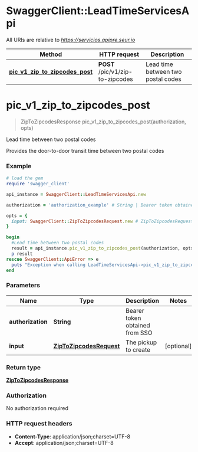 # SwaggerClient::LeadTimeServicesApi

All URIs are relative to *https://servicios.apipre.seur.io*

Method | HTTP request | Description
------------- | ------------- | -------------
[**pic_v1_zip_to_zipcodes_post**](LeadTimeServicesApi.md#pic_v1_zip_to_zipcodes_post) | **POST** /pic/v1/zip-to-zipcodes | Lead time between two postal codes


# **pic_v1_zip_to_zipcodes_post**
> ZipToZipcodesResponse pic_v1_zip_to_zipcodes_post(authorization, opts)

Lead time between two postal codes

Provides the door-to-door transit time between two postal codes

### Example
```ruby
# load the gem
require 'swagger_client'

api_instance = SwaggerClient::LeadTimeServicesApi.new

authorization = 'authorization_example' # String | Bearer token obtained from SSO

opts = { 
  input: SwaggerClient::ZipToZipcodesRequest.new # ZipToZipcodesRequest | The pickup to create
}

begin
  #Lead time between two postal codes
  result = api_instance.pic_v1_zip_to_zipcodes_post(authorization, opts)
  p result
rescue SwaggerClient::ApiError => e
  puts "Exception when calling LeadTimeServicesApi->pic_v1_zip_to_zipcodes_post: #{e}"
end
```

### Parameters

Name | Type | Description  | Notes
------------- | ------------- | ------------- | -------------
 **authorization** | **String**| Bearer token obtained from SSO | 
 **input** | [**ZipToZipcodesRequest**](ZipToZipcodesRequest.md)| The pickup to create | [optional] 

### Return type

[**ZipToZipcodesResponse**](ZipToZipcodesResponse.md)

### Authorization

No authorization required

### HTTP request headers

 - **Content-Type**: application/json;charset=UTF-8
 - **Accept**: application/json;charset=UTF-8



